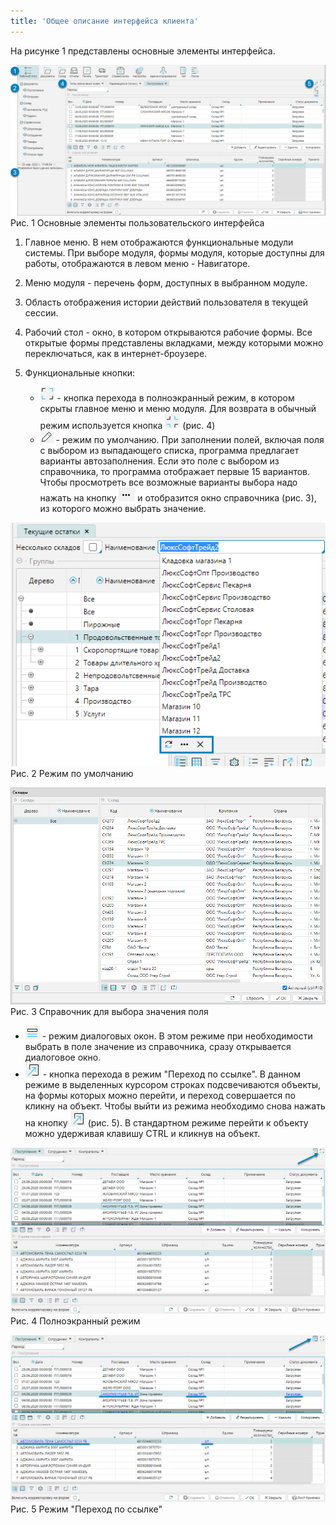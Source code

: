 ```yaml
---
title: 'Общее описание интерфейса клиента'
---
```


На рисунке 1 представлены основные элементы интерфейса.

![](img/common1.png)
Рис. 1 Основные элементы пользовательского интерфейса  

1. Главное меню. В нем отображаются функциональные модули системы. При выборе модуля, формы модуля, которые доступны для работы, отображаются в левом меню - Навигаторе.  
2. Меню модуля - перечень форм, доступных в выбранном модуле.  
3. Область отображения истории действий пользователя в текущей сессии.  
4. Рабочий стол - окно, в котором открываются рабочие формы. Все открытые формы представлены вкладками, между которыми можно переключаться, как в интернет-броузере.  
5. Функциональные кнопки:  

   - ![](../../img/ico_scr_full.png) - кнопка перехода в полноэкранный режим, в котором скрыты главное меню и меню модуля. 
Для возврата в обычный режим используется кнопка ![](../../img/ico_scr_return.png) (рис. 4)
   - ![](../../img/ico_auto_fill.png) - режим по умолчанию.  При заполнении полей, включая поля с выбором из выпадающего списка, 
программа предлагает варианты автозаполнения. Если это поле с выбором из справочника, то программа отображает первые 15 вариантов.  
Чтобы просмотреть все возможные варианты выбора надо нажать на кнопку ![](../../img/ico_3_point.png) и отобразится окно справочника (рис. 3),  
из которого можно выбрать значение.

![](img/common2.png)  
Рис. 2 Режим по умолчанию  

![](img/common3.png)  
Рис. 3 Справочник для выбора значения поля  

- ![](../../img/ico_dialog_win.png) - режим диалоговых окон. В этом режиме при необходимости выбрать в поле значение из справочника, сразу открывается диалоговое окно.
- ![](../../img/ico_pass_link.png) - кнопка перехода в режим "Переход по ссылке". В данном режиме в выделенных курсором строках подсвечиваются объекты, 
на формы которых можно перейти, и переход совершается по кликну на объект. Чтобы выйти из режима необходимо снова нажать на кнопку ![](../../img/ico_pass_link.png) 
(рис. 5). В стандартном режиме перейти к объекту можно удерживая клавишу CTRL и кликнув на объект. 

![](img/common4.png)  
Рис. 4 Полноэкранный режим  

![](img/common5.png)  
Рис. 5 Режим "Переход по ссылке"

